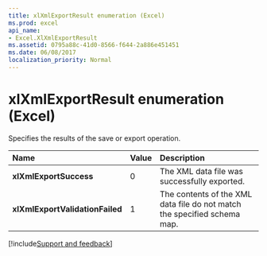 ```yaml
---
title: xlXmlExportResult enumeration (Excel)
ms.prod: excel
api_name:
- Excel.XlXmlExportResult
ms.assetid: 0795a88c-41d0-8566-f644-2a886e451451
ms.date: 06/08/2017
localization_priority: Normal
---
```



# xlXmlExportResult enumeration (Excel)

Specifies the results of the save or export operation.



|Name|Value|Description|
|:-----|:-----|:-----|
| **xlXmlExportSuccess**|0|The XML data file was successfully exported.|
| **xlXmlExportValidationFailed**|1|The contents of the XML data file do not match the specified schema map.|

[!include[Support and feedback](~/includes/feedback-boilerplate.md)]